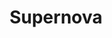 ---
title: Supernova
intro: Supernova allows you to create animations, navigations, localizations, get production code.
link: http://www.supernova.io
category:
- Design-to-code
image: "/assets/images/supernova.svg"
---
